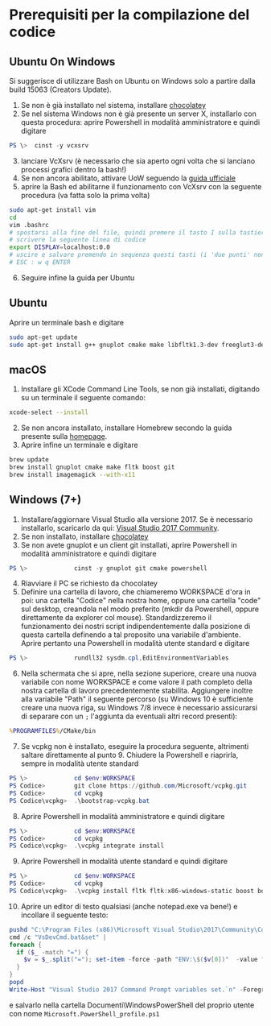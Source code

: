 # Prerequisiti per la compilazione del codice

## Ubuntu On Windows

Si suggerisce di utilizzare Bash on Ubuntu on Windows solo a partire dalla build 15063 (Creators Update).
1) Se non è già installato nel sistema, installare [chocolatey](http://chocolatey.org)
2) Se nel sistema Windows non è già presente un server X, installarlo con questa procedura: aprire Powershell in modalità amministratore e quindi digitare

```PowerShell
PS \>  cinst -y vcxsrv
```

3) lanciare VcXsrv (è necessario che sia aperto ogni volta che si lanciano processi grafici dentro la bash!)
4) Se non ancora abilitato, attivare UoW seguendo la [guida ufficiale](https://msdn.microsoft.com/it-it/commandline/wsl/install_guide)
5) aprire la Bash ed abilitarne il funzionamento con VcXsrv con la seguente procedura (va fatta solo la prima volta)

```bash
sudo apt-get install vim
cd
vim .bashrc
# spostarsi alla fine del file, quindi premere il tasto I sulla tastiera
# scrivere la seguente linea di codice
export DISPLAY=localhost:0.0
# uscire e salvare premendo in sequenza questi tasti (i 'due punti' non sono estetici, fanno parte della sequenza, mentre invece ESC ed ENTER sono i rispettivi tasti della tastiera!)
# ESC : w q ENTER
```

6) Seguire infine la guida per Ubuntu

## Ubuntu

Aprire un terminale bash e digitare

```bash
sudo apt-get update
sudo apt-get install g++ gnuplot cmake make libfltk1.3-dev freeglut3-dev libboost-all-dev git imagemagick libjpeg-dev libxinerama-dev
```

## macOS

1) Installare gli XCode Command Line Tools, se non già installati, digitando su un terminale il seguente comando:

```bash
xcode-select --install
```

2) Se non ancora installato, installare Homebrew secondo la guida presente sulla [homepage](https://brew.sh/index_it.html).
3) Aprire infine un terminale e digitare

```bash
brew update
brew install gnuplot cmake make fltk boost git
brew install imagemagick --with-x11
```

## Windows (7+)

1) Installare/aggiornare Visual Studio alla versione 2017. Se è necessario installarlo, scaricarlo da qui: [Visual Studio 2017 Community](http://visualstudio.com).
2) Se non installato, installare [chocolatey](http://chocolatey.org)
3) Se non avete gnuplot e un client git installati, aprire Powershell in modalità amministratore e quindi digitare

```PowerShell
PS \>             cinst -y gnuplot git cmake powershell
```

4) Riavviare il PC se richiesto da chocolatey
5) Definire una cartella di lavoro, che chiameremo WORKSPACE d'ora in poi: una cartella "Codice" nella nostra home, oppure una cartella "code" sul desktop, creandola nel modo preferito (mkdir da Powershell, oppure direttamente da explorer col mouse). Standardizzeremo il funzionamento dei nostri script indipendentemente dalla posizione di questa cartella definendo a tal proposito una variabile d'ambiente. Aprire pertanto una Powershell in modalità utente standard e digitare

```PowerShell
PS \>             rundll32 sysdm.cpl,EditEnvironmentVariables
```

6) Nella schermata che si apre, nella sezione superiore, creare una nuova variabile con nome WORKSPACE e come valore il path completo della nostra cartella di lavoro precedentemente stabilita. Aggiungere inoltre alla variabile "Path" il seguente percorso (su Windows 10 è sufficiente creare una nuova riga, su Windows 7/8 invece è necessario assicurarsi di separare con un `;` l'aggiunta da eventuali altri record presenti):

```cmd
%PROGRAMFILES%/CMake/bin
```

7) Se vcpkg non è installato, eseguire la procedura seguente, altrimenti saltare direttamente al punto 9. Chiudere la Powershell e riaprirla, sempre in modalità utente standard

```PowerShell
PS \>             cd $env:WORKSPACE
PS Codice>        git clone https://github.com/Microsoft/vcpkg.git
PS Codice>        cd vcpkg
PS Codice\vcpkg>  .\bootstrap-vcpkg.bat
```

8) Aprire Powershell in modalità amministratore e quindi digitare

```PowerShell
PS \>             cd $env:WORKSPACE
PS Codice>        cd vcpkg
PS Codice\vcpkg>  .\vcpkg integrate install
```

9) Aprire Powershell in modalità utente standard e quindi digitare

```PowerShell
PS \>             cd $env:WORKSPACE
PS Codice>        cd vcpkg
PS Codice\vcpkg>  .\vcpkg install fltk fltk:x86-windows-static boost boost:x86-windows-static freeglut freeglut:x86-windows-static opengl opengl:x86-windows-static
```

10) Aprire un editor di testo qualsiasi (anche notepad.exe va bene!) e incollare il seguente testo:

```PowerShell
pushd "C:\Program Files (x86)\Microsoft Visual Studio\2017\Community\Common7\Tools"
cmd /c "VsDevCmd.bat&set" |
foreach {
  if ($_ -match "=") {
    $v = $_.split("="); set-item -force -path "ENV:\$($v[0])"  -value "$($v[1])"
  }
}
popd
Write-Host "Visual Studio 2017 Command Prompt variables set.`n" -ForegroundColor Yellow
```

e salvarlo nella cartella Documenti\WindowsPowerShell del proprio utente con nome `Microsoft.PowerShell_profile.ps1`
